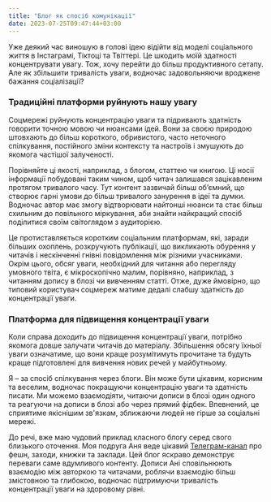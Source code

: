 ```yaml
---
title: "Блог як спосіб комунікації"
date: 2023-07-25T09:47:44+03:00
---
```


Уже деякий час виношую в голові ідею відійти від моделі соціального життя в Інстаграмі, Тіктоці та Твіттері. Це шкодить моїй здатності концентрувати увагу. Тож, хочу перейти до більш продуктивного сетапу. Але як збільшити тривалість уваги, водночас задовольняючи вроджене бажання соціалізації? 

### Традиційні платформи руйнують нашу увагу 

Соцмережі руйнують концентрацію уваги та підривають здатність говорити точною мовою чи нюансами ідей. Вони за своєю природою штовхають до більш короткого, обривистого, часто неточного спілкування, постійного зміни контексту та настроїв і змушують до якомога частішої залученості. 

Порівняйте ці якості, наприклад, з блогом, статтею чи книгою. Ці носії інформації побудовані таким чином, щоб читач залишався зацікавленим протягом тривалого часу. Тут контент зазвичай більш об’ємний, що створює гарні умови до більш тривалого занурення в ідеї та думки. Водночас автор має змогу відтворювати найтонші нюанси та стає більш схильним до повільного міркування, аби знайти найкращий спосіб поділитися своїм світоглядом з аудиторією. 

Це протиставляється коротким соціальним платформам, які, заради більших охоплень, розкручують публікації, що викликають обурення у читачів і нескінченні гнівні повідомлення між різними учасниками. Окрім цього, обсяг уваги, необхідний для читання або перегляду умовного твіта, є мікроскопічно малим, порівняно, наприклад, з читанням допису в блозі чи вивченням статті. Отже, дуже ймовірно, що типовий користувач соцмереж матиме дедалі слабшу здатність до концентрації уваги. 

### Платформа для підвищення концентрації уваги

Коли справа доходить до підвищення концентрації уваги, потрібно якомога довше залучати читачів до матеріалу. Збільшення обсягу їхньої уваги означатиме, що вони краще розумітимуть прочитане та будуть краще підготовлені для вивчення нових речей у майбутньому. 

Я – за спосіб спілкування через блоги. Він може бути цікавим, корисним та веселим, водночас покращуючи концентрацію уваги та здатність писати. Ми можемо взаємодіяти, читаючи дописи в блозі один одного та реагуючи на дописи в блозі або через прямий фідбек. Впевнений, це сприятиме якіснішим зв'язкам, зближаючи людей не гірше за соціальні мережі.

До речі, вже маю чудовий приклад класного блогу серед свого близького оточення. Моя подруга Аня веде цікавий [Телеграм-канал](https://t.me/lifeafter27) про фешн, заходи, книжки та заклади. Цей блог яскраво демонструє переваги саме вдумливого контенту. Дописи Ані сповільнюють взаємодію між авторкою та читачами, роблячи взаємодію більш змістовною та глибокою, водночас підтримуючи тривалість концентрації уваги на здоровому рівні.
